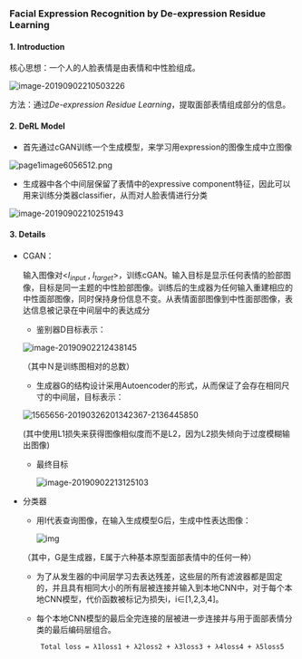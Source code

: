 ### Facial Expression Recognition by De-expression Residue Learning

#### 1. Introduction

核心思想：一个人的人脸表情是由表情和中性脸组成。

![image-20190902210503226](https://github.com/ZJU-CVs/zju-cvs.github.io/raw/master/img/picture/image-20190902210503226.png)

方法：通过*De-expression Residue Learning*，提取面部表情组成部分的信息。



#### 2. DeRL Model

- 首先通过cGAN训练一个生成模型，来学习用expression的图像生成中立图像

![page1image6056512.png](https://github.com/ZJU-CVs/zju-cvs.github.io/raw/master/img/picture/page1image6056512.png)

- 生成器中各个中间层保留了表情中的expressive component特征，因此可以用来训练分类器classifier，从而对人脸表情进行分类 

![image-20190902210251943](https://github.com/ZJU-CVs/zju-cvs.github.io/raw/master/img/picture/image-20190902210251943.png)

#### 3. Details

- CGAN：

  输入图像对<$I_ {input}$ , $I_ {target}$>，训练cGAN。输入目标是显示任何表情的脸部图像，目标是同一主题的中性脸部图像。训练后的生成器为任何输入重建相应的中性面部图像，同时保持身份信息不变。从表情面部图像到中性面部图像，表达信息被记录在中间层中的表达成分

  -  鉴别器D目标表示：

  ![image-20190902212438145](https://github.com/ZJU-CVs/zju-cvs.github.io/raw/master/img/picture/image-20190902212438145.png)

  （其中Ｎ是训练图相对的总数）

  - 生成器G的结构设计采用Autoencoder的形式，从而保证了会存在相同尺寸的中间层，目标表示：

  ![1565656-20190326201342367-2136445850](https://img2018.cnblogs.com/blog/1565656/201903/1565656-20190326201342367-2136445850.png)

  	(其中使用L1损失来获得图像相似度而不是L2，因为L2损失倾向于过度模糊输出图像)
  -  最终目标

     ![image-20190902213125103](https://github.com/ZJU-CVs/zju-cvs.github.io/raw/master/img/picture/image-20190902213125103.png)

-  分类器

   -  用I代表查询图像，在输入生成模型G后，生成中性表达图像：

      ![img](https://img2018.cnblogs.com/blog/1565656/201903/1565656-20190326201552581-340108560.png)

   （其中，G是生成器，E属于六种基本原型面部表情中的任何一种）

   - 为了从发生器的中间层学习去表达残差，这些层的所有滤波器都是固定的，并且具有相同大小的所有层被连接并输入到本地CNN中，对于每个本地CNN模型，代价函数被标记为损失i，i∈[1,2,3,4]。

   - 每个本地CNN模型的最后全完连接的层被进一步连接并与用于面部表情分类的最后编码层组合。
     ```
      Total loss = λ1loss1 + λ2loss2 + λ3loss3 + λ4loss4 + λ5loss5
     ```

